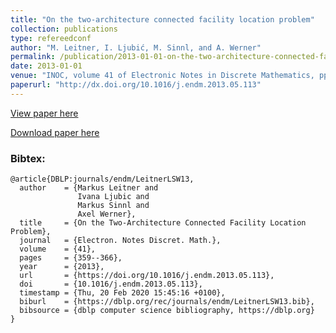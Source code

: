 ```yaml
---
title: "On the two-architecture connected facility location problem"
collection: publications
type: refereedconf
author: "M. Leitner, I. Ljubić, M. Sinnl, and A. Werner"
permalink: /publication/2013-01-01-on-the-two-architecture-connected-facility-location-problem
date: 2013-01-01
venue: "INOC, volume 41 of Electronic Notes in Discrete Mathematics, pp. 359-366"
paperurl: "http://dx.doi.org/10.1016/j.endm.2013.05.113"
---
```


[View paper here](http://dx.doi.org/10.1016/j.endm.2013.05.113)

[Download paper here]({{site.url}}/docs/http://homepage.univie.ac.at/markus.leitner/research/pub/pdf/kConFL.pdf)

### Bibtex:

```
@article{DBLP:journals/endm/LeitnerLSW13,
  author    = {Markus Leitner and
               Ivana Ljubic and
               Markus Sinnl and
               Axel Werner},
  title     = {On the Two-Architecture Connected Facility Location Problem},
  journal   = {Electron. Notes Discret. Math.},
  volume    = {41},
  pages     = {359--366},
  year      = {2013},
  url       = {https://doi.org/10.1016/j.endm.2013.05.113},
  doi       = {10.1016/j.endm.2013.05.113},
  timestamp = {Thu, 20 Feb 2020 15:45:16 +0100},
  biburl    = {https://dblp.org/rec/journals/endm/LeitnerLSW13.bib},
  bibsource = {dblp computer science bibliography, https://dblp.org}
}
```

